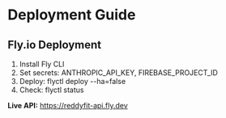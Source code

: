 # Deployment Guide

## Fly.io Deployment

1. Install Fly CLI
2. Set secrets: ANTHROPIC_API_KEY, FIREBASE_PROJECT_ID
3. Deploy: flyctl deploy --ha=false
4. Check: flyctl status

**Live API:** https://reddyfit-api.fly.dev
